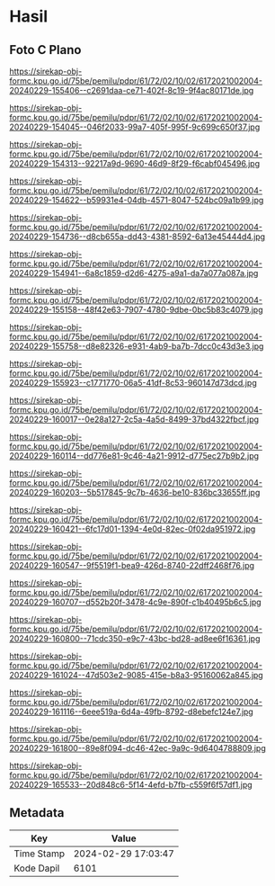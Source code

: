 # Hasil

## Foto C Plano

https://sirekap-obj-formc.kpu.go.id/75be/pemilu/pdpr/61/72/02/10/02/6172021002004-20240229-155406--c2691daa-ce71-402f-8c19-9f4ac80171de.jpg

https://sirekap-obj-formc.kpu.go.id/75be/pemilu/pdpr/61/72/02/10/02/6172021002004-20240229-154045--046f2033-99a7-405f-995f-9c699c650f37.jpg

https://sirekap-obj-formc.kpu.go.id/75be/pemilu/pdpr/61/72/02/10/02/6172021002004-20240229-154313--92217a9d-9690-46d9-8f29-f6cabf045496.jpg

https://sirekap-obj-formc.kpu.go.id/75be/pemilu/pdpr/61/72/02/10/02/6172021002004-20240229-154622--b59931e4-04db-4571-8047-524bc09a1b99.jpg

https://sirekap-obj-formc.kpu.go.id/75be/pemilu/pdpr/61/72/02/10/02/6172021002004-20240229-154736--d8cb655a-dd43-4381-8592-6a13e45444d4.jpg

https://sirekap-obj-formc.kpu.go.id/75be/pemilu/pdpr/61/72/02/10/02/6172021002004-20240229-154941--6a8c1859-d2d6-4275-a9a1-da7a077a087a.jpg

https://sirekap-obj-formc.kpu.go.id/75be/pemilu/pdpr/61/72/02/10/02/6172021002004-20240229-155158--48f42e63-7907-4780-9dbe-0bc5b83c4079.jpg

https://sirekap-obj-formc.kpu.go.id/75be/pemilu/pdpr/61/72/02/10/02/6172021002004-20240229-155758--d8e82326-e931-4ab9-ba7b-7dcc0c43d3e3.jpg

https://sirekap-obj-formc.kpu.go.id/75be/pemilu/pdpr/61/72/02/10/02/6172021002004-20240229-155923--c1771770-06a5-41df-8c53-960147d73dcd.jpg

https://sirekap-obj-formc.kpu.go.id/75be/pemilu/pdpr/61/72/02/10/02/6172021002004-20240229-160017--0e28a127-2c5a-4a5d-8499-37bd4322fbcf.jpg

https://sirekap-obj-formc.kpu.go.id/75be/pemilu/pdpr/61/72/02/10/02/6172021002004-20240229-160114--dd776e81-9c46-4a21-9912-d775ec27b9b2.jpg

https://sirekap-obj-formc.kpu.go.id/75be/pemilu/pdpr/61/72/02/10/02/6172021002004-20240229-160203--5b517845-9c7b-4636-be10-836bc33655ff.jpg

https://sirekap-obj-formc.kpu.go.id/75be/pemilu/pdpr/61/72/02/10/02/6172021002004-20240229-160421--6fc17d01-1394-4e0d-82ec-0f02da951972.jpg

https://sirekap-obj-formc.kpu.go.id/75be/pemilu/pdpr/61/72/02/10/02/6172021002004-20240229-160547--9f5519f1-bea9-426d-8740-22dff2468f76.jpg

https://sirekap-obj-formc.kpu.go.id/75be/pemilu/pdpr/61/72/02/10/02/6172021002004-20240229-160707--d552b20f-3478-4c9e-890f-c1b40495b6c5.jpg

https://sirekap-obj-formc.kpu.go.id/75be/pemilu/pdpr/61/72/02/10/02/6172021002004-20240229-160800--71cdc350-e9c7-43bc-bd28-ad8ee6f16361.jpg

https://sirekap-obj-formc.kpu.go.id/75be/pemilu/pdpr/61/72/02/10/02/6172021002004-20240229-161024--47d503e2-9085-415e-b8a3-95160062a845.jpg

https://sirekap-obj-formc.kpu.go.id/75be/pemilu/pdpr/61/72/02/10/02/6172021002004-20240229-161116--6eee519a-6d4a-49fb-8792-d8ebefc124e7.jpg

https://sirekap-obj-formc.kpu.go.id/75be/pemilu/pdpr/61/72/02/10/02/6172021002004-20240229-161800--89e8f094-dc46-42ec-9a9c-9d6404788809.jpg

https://sirekap-obj-formc.kpu.go.id/75be/pemilu/pdpr/61/72/02/10/02/6172021002004-20240229-165533--20d848c6-5f14-4efd-b7fb-c559f6f57df1.jpg


## Metadata

| Key        | Value               |
| ---------- | ------------------- |
| Time Stamp | 2024-02-29 17:03:47 |
| Kode Dapil | 6101                |



